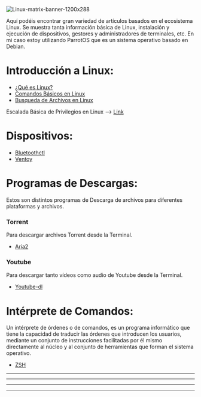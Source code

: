 ![Linux-matrix-banner-1200x288](https://user-images.githubusercontent.com/103068924/165993945-1e654b48-64c2-48b6-bd66-8e87763d9b50.jpg)

Aquí podéis encontrar gran variedad de artículos basados en el ecosistema Linux. Se muestra tanta información básica de Linux, instalación y ejecución 
de dispositivos, gestores y administradores de terminales, etc. En mi caso estoy utilizando ParrotOS que es un sistema operativo basado en Debian.

# Introducción a Linux:

* [¿Qué es Linux?](./Introducción_a_Linux/Introducción_a_Linux.html)  
* [Comandos Básicos en Linux](./Introducción_a_Linux/Comandos_básicos_Linux.html)  
* [Busqueda de Archivos en Linux](./Introducción_a_Linux/find.html)   

Escalada Básica de Privilegios en Linux --> [Link](https://blog.g0tmi1k.com/2011/08/basic-linux-privilege-escalation/)  

# Dispositivos:

* [Bluetoothctl](./Introducción_a_Linux/Bluetoothctl.html)  
* [Ventoy](./Programas_para_Linux/Ventoy.html)

# Programas de Descargas:
Estos son distintos programas de Descarga de archivos para diferentes plataformas y archivos.

### Torrent
Para descargar archivos Torrent desde la Terminal.

* [Aria2](./Programas_para_Linux/Aria2.html)

### Youtube
Para descargar tanto vídeos como audio de Youtube desde la Terminal.

* [Youtube-dl](./Programas_para_Linux/Youtube-dl.html)

# Intérprete de Comandos:  
Un intérprete de órdenes o de comandos, es un programa informático que tiene la capacidad de traducir las órdenes que introducen los usuarios, mediante un conjunto de instrucciones facilitadas por él mismo directamente al núcleo y al conjunto de herramientas que forman el sistema operativo.

* [ZSH](./ZSH/ZSH.html)


---
---
  
    
<html lang="en">
<head>
  
</head>
<body>

<script src="https://utteranc.es/client.js"
    repo="F1r0x/gestion-comentarios"
    issue-term="pathname"
    theme="github-light"
    crossorigin="anonymous"
    async>
</script>
          
    
  </body>
</html>
  
  
---
---


